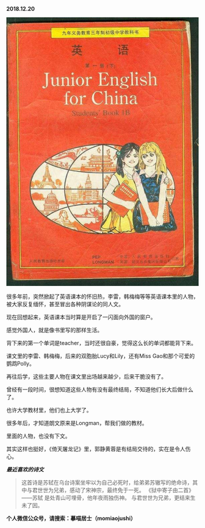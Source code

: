 
          
            
**2018.12.20**



![](img/51001-6746dd6abaac9c41.jpeg)




很多年前，突然掀起了英语课本的怀旧热，李雷，韩梅梅等等英语课本里的人物，被大家反复缅怀，甚至冒出各种阴谋论的同人文。

现在回想起来，英语课本当时算是开启了一闪面向外国的窗户。

感觉外国人，就是像书里写的那样生活。

背下来的第一个单词是teacher，当时还很自豪，觉得这么长的单词都能背下来。

课文里的李雷、韩梅梅，后来的双胞胎Lucy和Lily，还有Miss Gao和那个可爱的鹦鹉Polly。

再往后学，这些主要人物在课文里出场越来越少，后来干脆没有了。

曾经有一段时间，很想知道这些人物有没有最终结局，不知道他们长大后做什么了。

也许大学教材里，他们也上大学了。

很多年后，才知道朗文原来是Longman，帮我们做的教材。

里面的人物，也没有下文。

其实这样也挺好，《倚天屠龙记》里，郭静黄蓉是有结局交待的，实在是令人伤心。


***最近喜欢的诗文***
>这首诗是苏轼在乌台诗案坐牢以为自己必死时，给弟弟苏辙写的绝命诗，其中与君世世为兄弟，感动了宋神宗，最终免于一死。
《狱中寄子由二首》——苏轼
是处青山可埋骨，他年夜雨独伤神。
与君世世为兄弟，更结来生未了因。




**个人微信公众号，请搜索：摹喵居士（momiaojushi）**

          
        